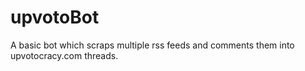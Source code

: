 # upvotoBot
A basic bot which scraps multiple rss feeds and comments them into upvotocracy.com threads.
